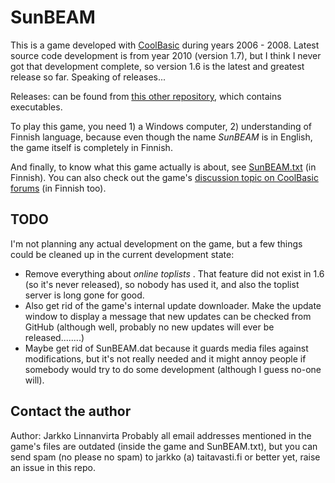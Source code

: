 # SunBEAM

This is a game developed with [CoolBasic](https://www.coolbasic.com/) during years 2006 - 2008. Latest source code development is from year 2010 (version 1.7), but I think I never got that development complete, so version 1.6 is the latest and greatest release so far. Speaking of releases...

Releases: can be found from [this other repository](https://github.com/Taitava/SunBEAM-releases), which contains executables.

To play this game, you need 1) a Windows computer, 2) understanding of Finnish language, because even though the name _SunBEAM_ is in English, the game itself is completely in Finnish.

And finally, to know what this game actually is about, see [SunBEAM.txt](https://github.com/Taitava/SunBEAM/blob/main/SunBEAM.txt) (in Finnish). You can also check out the game's [discussion topic on CoolBasic forums](https://www.coolbasic.com/phpBB3/viewtopic.php?f=11&p=64210) (in Finnish too).

## TODO

I'm not planning any actual development on the game, but a few things could be cleaned up in the current development state:
 - Remove everything about _online toplists_ . That feature did not exist in 1.6 (so it's never released), so nobody has used it, and also the toplist server is long gone for good.
 - Also get rid of the game's internal update downloader. Make the update window to display a message that new updates can be checked from GitHub (although well, probably no new updates will ever be released........)
 - Maybe get rid of SunBEAM.dat because it guards media files against modifications, but it's not really needed and it might annoy people if somebody would try to do some development (although I guess no-one will).

## Contact the author

Author: Jarkko Linnanvirta
Probably all email addresses mentioned in the game's files are outdated (inside the game and SunBEAM.txt), but you can send spam (no please no spam) to jarkko (a) taitavasti.fi or better yet, raise an issue in this repo.